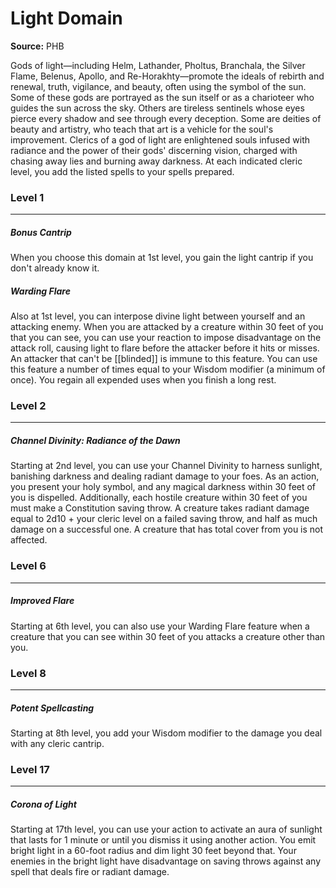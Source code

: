 # Light Domain

**Source:** PHB

Gods of light—including Helm, Lathander, Pholtus, Branchala, the Silver Flame, Belenus, Apollo, and Re-Horakhty—promote the ideals of rebirth and renewal, truth, vigilance, and beauty, often using the symbol of the sun. Some of these gods are portrayed as the sun itself or as a charioteer who guides the sun across the sky. Others are tireless sentinels whose eyes pierce every shadow and see through every deception. Some are deities of beauty and artistry, who teach that art is a vehicle for the soul's improvement. Clerics of a god of light are enlightened souls infused with radiance and the power of their gods' discerning vision, charged with chasing away lies and burning away darkness.
At each indicated cleric level, you add the listed spells to your spells prepared.

### Level 1
---
##### **Bonus Cantrip**
When you choose this domain at 1st level, you gain the light cantrip if you don't already know it.

##### **Warding Flare**
Also at 1st level, you can interpose divine light between yourself and an attacking enemy. When you are attacked by a creature within 30 feet of you that you can see, you can use your reaction to impose disadvantage on the attack roll, causing light to flare before the attacker before it hits or misses. An attacker that can't be [[blinded]] is immune to this feature.
You can use this feature a number of times equal to your Wisdom modifier (a minimum of once). You regain all expended uses when you finish a long rest.

### Level 2
---
##### **Channel Divinity: Radiance of the Dawn**
Starting at 2nd level, you can use your Channel Divinity to harness sunlight, banishing darkness and dealing radiant damage to your foes.
As an action, you present your holy symbol, and any magical darkness within 30 feet of you is dispelled. Additionally, each hostile creature within 30 feet of you must make a Constitution saving throw. A creature takes radiant damage equal to 2d10 + your cleric level on a failed saving throw, and half as much damage on a successful one. A creature that has total cover from you is not affected.

### Level 6
---
##### **Improved Flare**
Starting at 6th level, you can also use your Warding Flare feature when a creature that you can see within 30 feet of you attacks a creature other than you.

### Level 8
---
##### **Potent Spellcasting**
Starting at 8th level, you add your Wisdom modifier to the damage you deal with any cleric cantrip.

### Level 17
---
##### **Corona of Light**
Starting at 17th level, you can use your action to activate an aura of sunlight that lasts for 1 minute or until you dismiss it using another action. You emit bright light in a 60-foot radius and dim light 30 feet beyond that. Your enemies in the bright light have disadvantage on saving throws against any spell that deals fire or radiant damage.